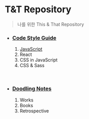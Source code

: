 # T&T Repository

> 나를 위한 This & That Repository

- ### [Code Style Guide]()

  1. [JavaScript]()
  1. React
  1. CSS in JavaScript
  1. CSS & Sass

<br />

- ### [Doodling Notes]()

  1. Works
  1. Books
  1. Retrospective
